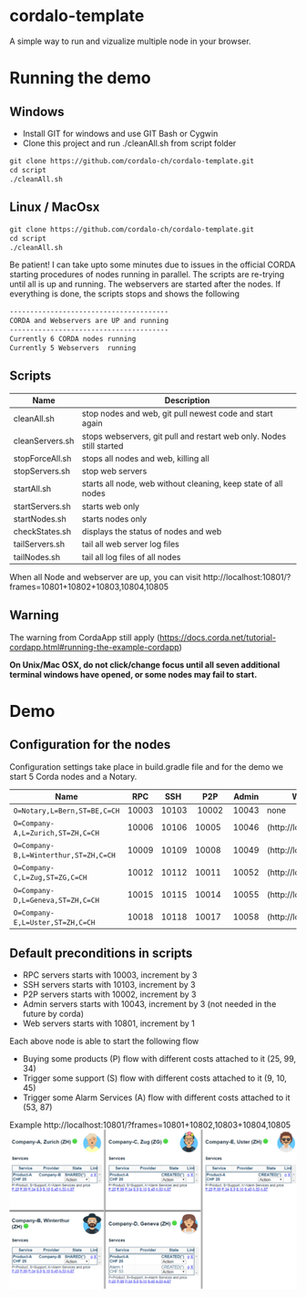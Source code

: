 # cordalo-template

A simple way to run and vizualize multiple node in your browser.

# Running the demo

## Windows 

* Install GIT for windows and use GIT Bash or Cygwin
* Clone this project and run ./cleanAll.sh from script folder
```
git clone https://github.com/cordalo-ch/cordalo-template.git
cd script
./cleanAll.sh
```

## Linux / MacOsx
```
git clone https://github.com/cordalo-ch/cordalo-template.git
cd script
./cleanAll.sh
```

Be patient! I can take upto some minutes due to issues in the official CORDA starting procedures of nodes running in parallel. The scripts are re-trying until all is up and running.
The webservers are started after the nodes. If everything is done, the scripts stops and shows the following
```
---------------------------------------
CORDA and Webservers are UP and running
---------------------------------------
Currently 6 CORDA nodes running
Currently 5 Webservers  running
```

## Scripts
| Name | Description |
| ------------- | ------------- |
| cleanAll.sh  | stop nodes and web, git pull newest code and start again |
| cleanServers.sh  | stops webservers, git pull and restart web only. Nodes still started |
| stopForceAll.sh  | stops all nodes and web, killing all |
| stopServers.sh  | stop web servers |
| startAll.sh  | starts all node, web without cleaning, keep state of all nodes |
| startServers.sh  | starts web only |
| startNodes.sh  | starts nodes only |
| checkStates.sh | displays the status of nodes and web |
| tailServers.sh | tail all web server log files |
| tailNodes.sh | tail all log files of all nodes |


When all Node and webserver are up, 
you can visit http://localhost:10801/?frames=10801+10802+10803,10804,10805

## Warning
The warning from CordaApp still apply (https://docs.corda.net/tutorial-cordapp.html#running-the-example-cordapp)

**On Unix/Mac OSX, do not click/change focus until all seven additional terminal windows have opened, or some nodes may fail to start.**

# Demo

## Configuration for the nodes

Configuration settings take place in build.gradle file and for the demo we start 5 Corda nodes and a Notary.

| Name | RPC | SSH | P2P | Admin | Webserver |
| ------------- | ------------- | ------------- | ------------- | ------------- | -------------- | 
| `O=Notary,L=Bern,ST=BE,C=CH`           | 10003 | 10103 | 10002 | 10043 | none
| `O=Company-A,L=Zurich,ST=ZH,C=CH`      | 10006 | 10106 | 10005 | 10046 | (http://localhost:10801)
| `O=Company-B,L=Winterthur,ST=ZH,C=CH`  | 10009 | 10109 | 10008 | 10049 | (http://localhost:10802)
| `O=Company-C,L=Zug,ST=ZG,C=CH`         | 10012 | 10112 | 10011 | 10052 | (http://localhost:10803)
| `O=Company-D,L=Geneva,ST=ZH,C=CH`      | 10015 | 10115 | 10014 | 10055 | (http://localhost:10804)
| `O=Company-E,L=Uster,ST=ZH,C=CH`       | 10018 | 10118 | 10017 | 10058 | (http://localhost:10805)

## Default preconditions in scripts
- RPC   servers starts with 10003, increment by 3
- SSH   servers starts with 10103, increment by 3
- P2P   servers starts with 10002, increment by 3
- Admin servers starts with 10043, increment by 3 (not needed in the future by corda)
- Web   servers starts with 10801, increment by 1

Each above node is able to start the following flow
* Buying some products (P) flow with different costs attached to it (25, 99, 34)
* Trigger some support (S) flow  with different costs attached to it (9, 10, 45)
* Trigger some Alarm Services (A) flow  with different costs attached to it (53, 87)


Example http://localhost:10801/?frames=10801+10802,10803+10804,10805
 ![foo bar](documentation/img/gui.png  "GUI"   )
 
